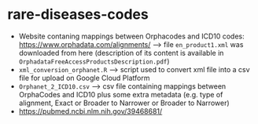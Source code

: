 # rare-diseases-codes

- Website contaning mappings between Orphacodes and ICD10 codes: https://www.orphadata.com/alignments/ --> file `en_product1.xml` was downloaded from here (description of its content is available in `OrphadataFreeAccessProductsDescription.pdf`)
- `xml_conversion_orphanet.R` --> script used to convert xml file into a csv file for upload on Google Cloud Platform
- `Orphanet_2_ICD10.csv` --> csv file containing mappings between OrphaCodes and ICD10 plus some extra metadata (e.g. type of alignment, Exact or Broader to Narrower or Broader to Narrower)
- https://pubmed.ncbi.nlm.nih.gov/39468681/
